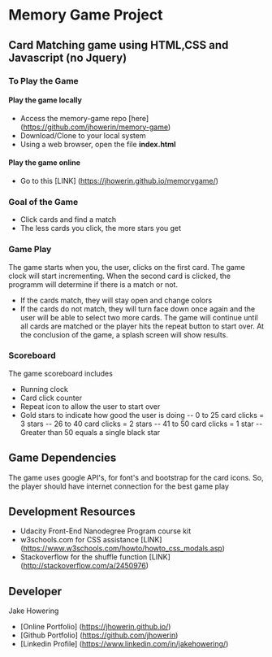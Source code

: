 # Memory Game Project

## Card Matching game using HTML,CSS and Javascript **(no Jquery)**

### To Play the Game
#### Play the game locally
- Access the memory-game repo [here] (https://github.com/jhowerin/memory-game)
- Download/Clone to your local system
- Using a web browser, open the file **index.html**
#### Play the game online
- Go to this [LINK] (https://jhowerin.github.io/memorygame/)

### Goal of the Game
- Click cards and find a match
- The less cards you click, the more stars you get

### Game Play
The game starts when you, the user, clicks on the first card.  The game clock will start incrementing. When the second card is clicked, the programm will determine if there is a match or not.  
- If the cards match, they will stay open and change colors
- If the cards do not match, they will turn face down once again and the user will be able to select two more cards. The game will continue until all cards are matched or the player hits the repeat button to start over.
At the conclusion of the game, a splash screen will show results. 

### Scoreboard
The game scoreboard includes 
- Running clock
- Card click counter
- Repeat icon to allow the user to start over
- Gold stars to indicate how good the user is doing
-- 0 to 25 card clicks = 3 stars
-- 26 to 40 card clicks = 2 stars
-- 41 to 50 card clicks = 1 star
-- Greater than 50 equals a single black star

## Game Dependencies
The game uses google API's, for font's and bootstrap for the card icons.  So, the player should have internet connection for the best game play

## Development Resources
- Udacity Front-End Nanodegree Program course kit
- w3schools.com for CSS assistance [LINK] (https://www.w3schools.com/howto/howto_css_modals.asp)
- Stackoverflow for the shuffle function [LINK] (http://stackoverflow.com/a/2450976)

## Developer
Jake Howering
- [Online Portfolio] (https://jhowerin.github.io/)
- [Github Portfolio] (https://github.com/jhowerin)
- [Linkedin Profile] (https://www.linkedin.com/in/jakehowering/)
